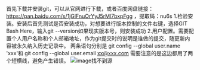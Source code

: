 首先下载并安装git，可以从官网进行下载，或者百度网盘链接：https://pan.baidu.com/s/1jGlFnuOrYyJ5rMl7bxpFgg ，提取码：nu6s 
1.检验安装。安装后首先测试是否安装成功，对想要进行版本控制的文件右键，选择GIT Bash Here，输入git --version如果现实版本号，则安装成功
2.用户配置。需要配置个人用户名称和个人邮箱地址，作为git提交时的说明是谁做的提交，随更新内容被永久纳入历史记录中。
两条语句分别是 git config --global user.name 'xxx'和  git config --global user.email xx@xxx.com
需要注意的是这边都用了两个短横线，避免产生错误。
![image找不到源](https://upload-images.jianshu.io/upload_images/16784779-3a8c1ba5453ad31f.png?imageMogr2/auto-orient/strip%7CimageView2/2/w/1240)
